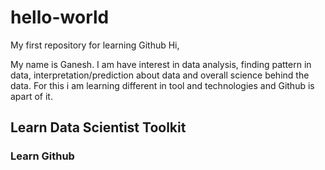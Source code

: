 # hello-world
My first repository for learning Github
Hi,

My name is Ganesh. I am have interest in data analysis, finding pattern in data, interpretation/prediction about data and overall science behind the data. For this i am learning different in tool and technologies and Github is apart of it.

## Learn Data Scientist Toolkit
### Learn Github

